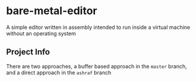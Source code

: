 # bare-metal-editor
A simple editor written in assembly intended to run inside a virtual machine without an operating system

## Project Info
There are two approaches, a buffer based approach in the `master` branch, and a direct approach in the `ashraf` branch
